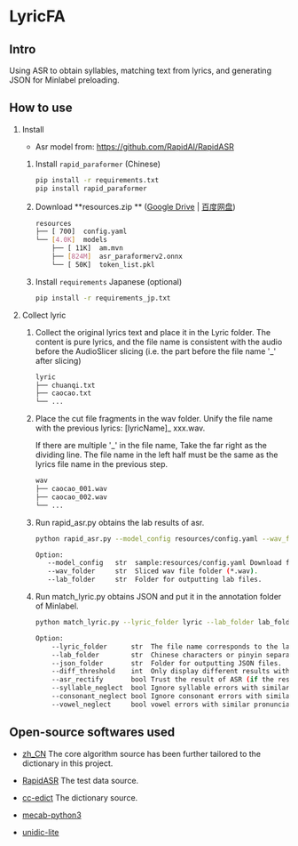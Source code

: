 # LyricFA

## Intro

Using ASR to obtain syllables, matching text from lyrics, and generating JSON for Minlabel preloading.

## How to use

1. Install
    + Asr model from: https://github.com/RapidAI/RapidASR

    1. Install `rapid_paraformer` (Chinese)
        ```bash
        pip install -r requirements.txt
        pip install rapid_paraformer
        ```
    2. Download **resources.zip
       ** ([Google Drive](https://drive.google.com/drive/folders/1RVQtMe0eB_k6G5TJlmXwPELx4VtF2oCw?usp=sharing) | [百度网盘](https://pan.baidu.com/s/1zf8Ta6QxFHY3Z75fHNYKrQ?pwd=6ekq))
        ```bash
        resources
        ├── [ 700]  config.yaml
        └── [4.0K]  models
            ├── [ 11K]  am.mvn
            ├── [824M]  asr_paraformerv2.onnx
            └── [ 50K]  token_list.pkl
        ```

   3. Install `requirements` Japanese (optional)
        ```bash
        pip install -r requirements_jp.txt
        ```

2. Collect lyric
    1. Collect the original lyrics text and place it in the Lyric folder. The content is pure lyrics, and the file name
       is consistent with the audio before the AudioSlicer slicing (i.e. the part before the file name '_' after
       slicing)
       ```bash
       lyric
       ├── chuanqi.txt
       ├── caocao.txt
       └── ...
        ```

    2. Place the cut file fragments in the wav folder. Unify the file name with the previous lyrics: [lyricName]_
       xxx.wav.

       If there are multiple '_' in the file name, Take the far right as the dividing line. The file name in the left
       half must be the same as the lyrics file name in the previous step.
       ```bash
       wav
       ├── caocao_001.wav
       ├── caocao_002.wav
       └── ...
        ```

    3. Run rapid_asr.py obtains the lab results of asr.
        ```bash
       python rapid_asr.py --model_config resources/config.yaml --wav_folder wav_folder --lab_folder lab_folder
       
       Option:
           --model_config   str  sample:resources/config.yaml Download from: https://github.com/RapidAI/RapidASR/blob/main/python/README.md
           --wav_folder     str  Sliced wav file folder (*.wav).
           --lab_folder     str  Folder for outputting lab files.       
       ```

    4. Run match_lyric.py obtains JSON and put it in the annotation folder of Minlabel.
       ```bash
       python match_lyric.py --lyric_folder lyric --lab_folder lab_folder --json_folder json_folder --asr_rectify True
       
       Option:
           --lyric_folder      str  The file name corresponds to the lab prefix (before \'_\'), only pure lyrics are allowed (*.txt).
           --lab_folder        str  Chinese characters or pinyin separated by spaces obtained from ASR (*.lab).
           --json_folder       str  Folder for outputting JSON files.
           --diff_threshold    int  Only display different results with n words or more.
           --asr_rectify       bool Trust the result of ASR (if the result of ASR hits another candidate pronunciation of a polyphonic character, it is considered a g2p error).
           --syllable_neglect  bool Ignore syllable errors with similar pronunciations and refer to the Near_systolic.yaml file.
           --consonant_neglect bool Ignore consonant errors with similar pronunciations and refer to the Near_consonant.yaml file.
           --vowel_neglect     bool vowel errors with similar pronunciations and refer to the Near_vowel.yaml file.  
       ```

## Open-source softwares used

+ [zh_CN](https://github.com/ZiQiangWang/zh_CN)
  The core algorithm source has been further tailored to the dictionary in this project.

+ [RapidASR](https://github.com/RapidAI/RapidASR)
  The test data source.

+ [cc-edict](https://cc-cedict.org/wiki/)
  The dictionary source.

+ [mecab-python3](https://github.com/SamuraiT/mecab-python3)

+ [unidic-lite](https://github.com/polm/unidic-lite)

